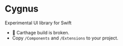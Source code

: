 # Cygnus

Experimental UI library for Swift

- 🚨 Carthage build is broken.
- Copy `/Components` and `/Extensions` to your project.
